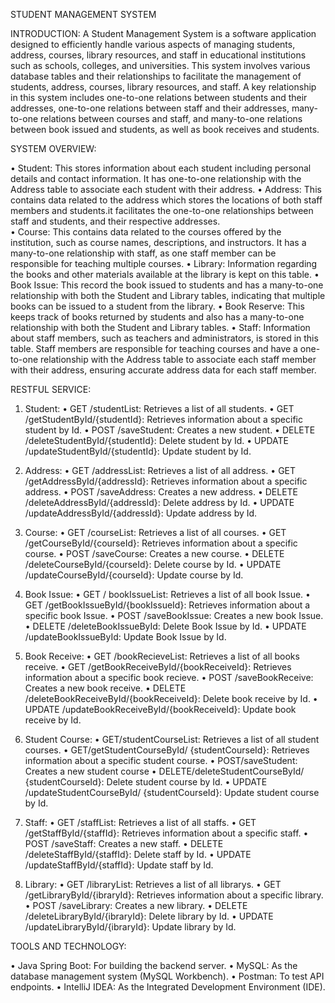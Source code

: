 STUDENT MANAGEMENT SYSTEM

INTRODUCTION:
 A Student Management System is a software application designed to efficiently handle various aspects of managing students, address, courses, library resources, and staff in educational institutions such as schools, colleges, and universities. This system involves various database tables and their relationships to facilitate the management of students, address, courses, library resources, and staff. A key relationship in this system includes one-to-one relations between students and their addresses, one-to-one relations between staff and their addresses, many-to-one relations between courses and staff, and many-to-one relations between book issued and students, as well as book receives and students.

SYSTEM OVERVIEW:

•	Student: This stores information about each student including personal details and contact information. It has one-to-one relationship with the Address table to associate each student with their address.
•	Address: This contains data related to the address which stores the locations of both staff members and students.it facilitates the one-to-one relationships between staff and students, and their respective addresses.  
•	Course: This contains data related to the courses offered by the institution, such as course names, descriptions, and instructors. It has a many-to-one relationship with staff, as one staff member can be responsible for teaching multiple courses.
•	Library: Information regarding the books and other materials available at the library is kept on this table.
•	Book Issue: This record the book issued to students and has a many-to-one relationship with both the Student and Library tables, indicating that multiple books can be issued to a student from the library.
•	Book Reserve: This keeps track of books returned by students and also has a many-to-one relationship with both the Student and Library tables. 
•	Staff: Information about staff members, such as teachers and administrators, is stored in this table. Staff members are responsible for teaching courses and have a one-to-one relationship with the Address table to associate each staff member with their address, ensuring accurate address data for each staff member.

RESTFUL SERVICE:

1.	Student:
•	GET /studentList: Retrieves a list of all students.
•	GET /getStudentById/{studentId}: Retrieves information about a specific student by Id.
•	POST /saveStudent: Creates a new student.
•	DELETE /deleteStudentById/{studentId}: Delete student by Id.
•	UPDATE /updateStudentById/{studentId}: Update student by Id.

2.	Address:
•	GET /addressList: Retrieves a list of all address.
•	GET /getAddressById/{addressId}: Retrieves information about a specific address.
•	POST /saveAddress: Creates a new address.
•	DELETE /deleteAddressById/{addressId}: Delete address by Id.
•	UPDATE /updateAddressById/{addressId}: Update address by Id.

3.	Course:
•	GET /courseList: Retrieves a list of all courses.
•	GET /getCourseById/{courseId}: Retrieves information about a specific course.
•	POST /saveCourse: Creates a new course.
•	DELETE /deleteCourseById/{courseId}: Delete course by Id.
•	UPDATE /updateCourseById/{courseId}: Update course by Id.

4.	Book Issue:
•	GET / bookIssueList: Retrieves a list of all book Issue.
•	GET /getBookIssueById/{bookIssueId}: Retrieves information about a specific book Issue.
•	POST /saveBookIssue: Creates a new book Issue.
•	DELETE /deleteBookIssueById: Delete Book Issue by Id.
•	UPDATE /updateBookIssueById: Update Book Issue by Id.

5.	Book Receive:
•	GET /bookRecieveList: Retrieves a list of all books receive.
•	GET /getBookReceiveById/{bookReceiveId}: Retrieves information about a specific book recieve.
•	POST /saveBookReceive: Creates a new book receive.
•	DELETE /deleteBookReceiveById/{bookReceiveId}: Delete book receive by Id.
•	UPDATE /updateBookReceiveById/{bookReceiveId}: Update book receive by Id.
6.	Student Course:
•	GET/studentCourseList: Retrieves a list of all student courses.
•	GET/getStudentCourseById/ {studentCourseId}: Retrieves information about a specific student course.
•	POST/saveStudent: Creates a new student course
•	DELETE/deleteStudentCourseById/ {studentCourseId}: Delete student course by Id.
•	UPDATE /updateStudentCourseById/ {studentCourseId}: Update student course by Id.

7.	Staff:
•	GET /staffList: Retrieves a list of all staffs.
•	GET /getStaffById/{staffId}: Retrieves information about a specific staff.
•	POST /saveStaff: Creates a new staff.
•	DELETE /deleteStaffById/{staffId}: Delete staff by  Id.
•	UPDATE /updateStaffById/{staffId}: Update staff by  Id.

8.	Library:
•	GET /libraryList: Retrieves a list of all librarys.
•	GET /getLibraryById/{ibraryId}: Retrieves information about a specific library.
•	POST /saveLibrary: Creates a new library.
•	DELETE /deleteLibraryById/{ibraryId}: Delete library by Id.
•	UPDATE /updateLibraryById/{ibraryId}: Update library by Id.
      
TOOLS AND TECHNOLOGY:

•	Java Spring Boot: For building the backend server.
•	MySQL: As the database management system (MySQL Workbench).
•	Postman: To test API endpoints.
•	IntelliJ IDEA: As the Integrated Development Environment (IDE). 
